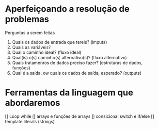 # Aperfeiçoando a resolução de problemas

Perguntas a serem feitas

1. Quais os dados de entrada que tereis? (imputs)
2. Quais as variáveis?
3. Qual o caminho ideal? (fluxo ideal)
4. Qual(is) o(s) caminho(s) alternativo(s)? (fluxo alternativo)
5. Quais tratamenros de dados preciso fazer? (estruturas de dados, funções)
6. Qual é a saída, ow quais os dados de saída, esperado? (outputs)

# Ferramentas da linguagem que abordaremos

[] Loop while
[] arrays e funções de arrays 
[] consicional switch e if/else
[] template literals (strings)